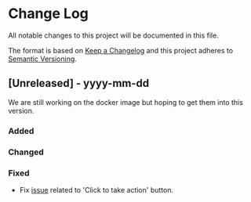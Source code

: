 
# Change Log
All notable changes to this project will be documented in this file.
 
The format is based on [Keep a Changelog](http://keepachangelog.com/)
and this project adheres to [Semantic Versioning](http://semver.org/).
 
## [Unreleased] - yyyy-mm-dd
 
We are still working on the docker image but hoping to get them into this version.
 
### Added
 
### Changed
 
### Fixed
 - Fix [issue](https://github.com/ssuffian/phillydb-web/issues/98) related to 'Click to take action' button.
